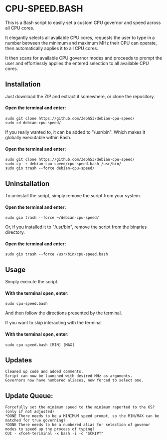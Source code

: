 # CPU-SPEED.BASH  
This is a Bash script to easily set a custom CPU governor and speed across all CPU cores.  

It elegantly selects all available CPU cores, requests the user to type in a number between the minimum and maximum MHz their CPU can operate, then automatically applies it to all CPU cores.  

It then scans for available CPU governor modes and proceeds to prompt the user and effortlessly applies the entered selection to all available CPU cores.  

## Installation  
Just download the ZIP and extract it somewhere, or clone the repository.  
#### Open the terminal and enter:  
    sudo git clone https://github.com/Zeph53/debian-cpu-speed/
    sudo cd debian-cpu-speed/
If you really wanted to, it can be added to "/usr/bin". Which makes it globally executable within Bash.  
#### Open the terminal and enter:  
    sudo git clone https://github.com/Zeph53/debian-cpu-speed/
    sudo cp -r debian-cpu-speed/cpu-speed.bash /usr/bin/
    sudo gio trash --force debian-cpu-speed/

## Uninstallation  
To uninstall the script, simply remove the script from your system.  
#### Open the terminal and enter:  
    sudo gio trash --force ~/debian-cpu-speed/
Or, if you installed it to "/usr/bin", remove the script from the binaries directory.  
#### Open the terminal and enter:  
    sudo gio trash --force /usr/bin/cpu-speed.bash

## Usage  
Simply execute the script.  
#### With the terminal open, enter:  
    sudo cpu-speed.bash
And then follow the directions presented by the terminal.  

If you want to skip interacting with the terminal
#### With the terminal open, enter:
    sudo cpu-speed.bash [MIN] [MAX]

## Updates
    Cleaned up code and added comments.  
    Script can now be launched with desired MHz as arguments.
    Governors now have numbered aliases, now forced to select one.
## Update Queue:  
    Forcefully set the minimum speed to the minimum reported to the OS? (only if not adjusted) 
    *DONE There needs to be a MINIMUM speed prompt, so the MIN/MAX can be matched for true governing?  
    *DONE There needs to be a numbered alias for selection of govenor modes to speed up the process of typing?  
    CUI - xfce4-teriminal -x bash -i -c "SCRIPT"  
##  
